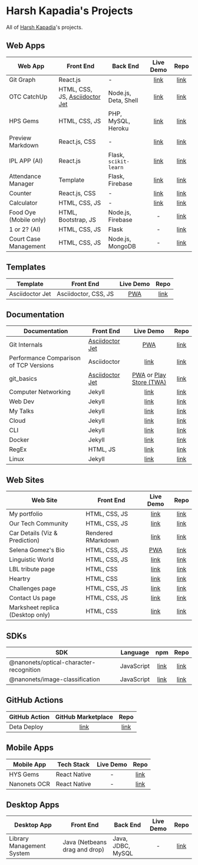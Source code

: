 # Harsh Kapadia's Projects

All of [Harsh Kapadia](https://harshkapadia.me)'s projects.

## Web Apps

| Web App                | Front End                                                                         | Back End              |                         Live Demo                         |                                  Repo                                  |
| ---------------------- | --------------------------------------------------------------------------------- | --------------------- | :-------------------------------------------------------: | :--------------------------------------------------------------------: |
| Git Graph              | React.js                                                                          | -                     |         [link](https://git-graph.harshkapadia.me)         |           [link](https://github.com/HarshKapadia2/git-graph)           |
| OTC CatchUp            | HTML, CSS, JS, [Asciidoctor Jet](https://harshkapadia2.github.io/asciidoctor-jet) | Node.js, Deta, Shell  |         [link](https://catchup.ourtech.community)         |          [link](https://github.com/OurTechCommunity/catchup)           |
| HPS Gems               | HTML, CSS, JS                                                                     | PHP, MySQL, Heroku    |          [link](https://hps-gems.herokuapp.com)           |           [link](https://github.com/HarshKapadia2/hps-gems)            |
| Preview Markdown       | React.js, CSS                                                                     | -                     | [link](https://harshkapadia2.github.io/preview-markdown)  |       [link](https://github.com/HarshKapadia2/preview-markdown)        |
| IPL APP (AI)           | React.js                                                                          | Flask, `scikit-learn` |      [link](https://harshkapadia2.github.io/ipl-app)      |            [link](https://github.com/HarshKapadia2/ipl-app)            |
| Attendance Manager     | Template                                                                          | Flask, Firebase       | [link](https://attendance-management-flask.herokuapp.com) |     [link](https://github.com/HarshKapadia2/attendance_management)     |
| Counter                | React.js, CSS                                                                     | -                     | [link](https://harshkapadia2.github.io/react-js-counter)  |       [link](https://github.com/HarshKapadia2/react-js-counter)        |
| Calculator             | HTML, CSS, JS                                                                     | -                     |    [link](https://harshkapadia2.github.io/calculator)     |          [link](https://github.com/HarshKapadia2/calculator)           |
| Food Oye (Mobile only) | HTML, Bootstrap, JS                                                               | Node.js, Firebase     |                             -                             |            [link](https://github.com/rajatrjoshi/food-oye)             |
| 1 or 2? (AI)           | HTML, CSS, JS                                                                     | Flask                 |                             -                             |          [link](https://github.com/HarshKapadia2/one-or-two)           |
| Court Case Management  | HTML, CSS, JS                                                                     | Node.js, MongoDB      |                             -                             | [link](https://github.com/HarshKapadia2/court_case_management_web_app) |

## Templates

| Template        | Front End            |                       Live Demo                        |                           Repo                           |
| --------------- | -------------------- | :----------------------------------------------------: | :------------------------------------------------------: |
| Asciidoctor Jet | Asciidoctor, CSS, JS | [PWA](https://harshkapadia2.github.io/asciidoctor-jet) | [link](https://github.com/HarshKapadia2/asciidoctor-jet) |

## Documentation

| Documentation                          | Front End                                                          |                                                                      Live Demo                                                                      |                                    Repo                                     |
| -------------------------------------- | ------------------------------------------------------------------ | :-------------------------------------------------------------------------------------------------------------------------------------------------: | :-------------------------------------------------------------------------: |
| Git Internals                          | [Asciidoctor Jet](https://harshkapadia2.github.io/asciidoctor-jet) |                                                         [PWA](https://git.harshkapadia.me)                                                          |           [link](https://github.com/HarshKapadia2/git_internals)            |
| Performance Comparison of TCP Versions | Asciidoctor                                                        |                                     [link](https://harshkapadia2.github.io/tcp-version-performance-comparison)                                      | [link](https://github.com/HarshKapadia2/tcp-version-performance-comparison) |
| git_basics                             | [Asciidoctor Jet](https://harshkapadia2.github.io/asciidoctor-jet) | [PWA](https://harshkapadia2.github.io/git_basics) or [Play Store (TWA)](https://play.google.com/store/apps/details?id=com.harsh_kapadia.git_basics) |             [link](https://github.com/HarshKapadia2/git_basics)             |
| Computer Networking                    | Jekyll                                                             |                                                     [link](https://networking.harshkapadia.me)                                                      |             [link](https://github.com/HarshKapadia2/networking)             |
| Web Dev                                | Jekyll                                                             |                                                         [link](https://dev.harshkapadia.me)                                                         |              [link](https://github.com/HarshKapadia2/web-dev)               |
| My Talks                               | Jekyll                                                             |                                                        [link](https://talks.harshkapadia.me)                                                        |               [link](https://github.com/HarshKapadia2/talks)                |
| Cloud                                  | Jekyll                                                             |                                                    [link](https://harshkapadia2.github.io/cloud)                                                    |               [link](https://github.com/HarshKapadia2/cloud)                |
| CLI                                    | Jekyll                                                             |                                                     [link](https://harshkapadia2.github.io/cli)                                                     |                [link](https://github.com/HarshKapadia2/cli)                 |
| Docker                                 | Jekyll                                                             |                                                   [link](https://harshkapadia2.github.io/docker)                                                    |               [link](https://github.com/HarshKapadia2/docker)               |
| RegEx                                  | HTML, JS                                                           |                                                    [link](https://harshkapadia2.github.io/regex)                                                    |               [link](https://github.com/HarshKapadia2/regex)                |
| Linux                                  | Jekyll                                                           |                                                    [link](https://linux.harshkapadia.me)                                                    |               [link](https://github.com/HarshKapadia2/linux)                |

## Web Sites

| Web Site                         | Front End          |                           Live Demo                            |                              Repo                               |
| -------------------------------- | ------------------ | :------------------------------------------------------------: | :-------------------------------------------------------------: |
| My portfolio                     | HTML, CSS, JS      |                [link](https://harshkapadia.me)                 |      [link](https://github.com/HarshKapadia2/portfolio-v2)      |
| Our Tech Community               | HTML, CSS, JS      |               [link](https://ourtech.community)                |      [link](https://github.com/OurTechCommunity/web-site)       |
| Car Details (Viz & Prediction)   | Rendered RMarkdown |      [link](https://harshkapadia2.github.io/car-details)       |      [link](https://github.com/HarshKapadia2/car-details)       |
| Selena Gomez's Bio               | HTML, CSS, JS      |         [PWA](https://harshkapadia2.github.io/sg-bio)          |         [link](https://github.com/HarshKapadia2/sg-bio)         |
| Linguistic World                 | HTML, CSS, JS      |               [link](https://linguisticworld.in)               |       [link](https://github.com/LinguisticWorld/web-site)       |
| LBL tribute page                 | HTML, CSS          |    [link](https://harshkapadia2.github.io/lbl-tribute-page)    |    [link](https://github.com/HarshKapadia2/lbl-tribute-page)    |
| Heartry                          | HTML, CSS          |           [link](https://heartry.darshanrander.com)            |   [link](https://github.com/SirusCodes/heartry/tree/gh-pages)   |
| Challenges page                  | HTML, CSS, JS      | [link](https://harshkapadia2.github.io/sample-challenges-page) | [link](https://github.com/HarshKapadia2/sample-challenges-page) |
| Contact Us page                  | HTML, CSS, JS      | [link](https://harshkapadia2.github.io/sample-contact-us-page) | [link](https://github.com/HarshKapadia2/sample-contact-us-page) |
| Marksheet replica (Desktop only) | HTML, CSS          |    [link](https://harshkapadia2.github.io/sample-marksheet)    |    [link](https://github.com/HarshKapadia2/sample-marksheet)    |

## SDKs

| SDK                                     | Language   |                                      npm                                      |                      Repo                      |
| --------------------------------------- | ---------- | :---------------------------------------------------------------------------: | :--------------------------------------------: |
| @nanonets/optical-character-recognition | JavaScript | [link](https://www.npmjs.com/package/@nanonets/optical-character-recognition) | [link](https://github.com/NanoNets/ocr-js-sdk) |
| @nanonets/image-classification          | JavaScript |     [link](https://www.npmjs.com/package/@nanonets/image-classification)      | [link](https://github.com/NanoNets/ic-js-sdk)  |

## GitHub Actions

| GitHub Action |                     GitHub Marketplace                     |                         Repo                         |
| ------------- | :--------------------------------------------------------: | :--------------------------------------------------: |
| Deta Deploy   | [link](https://github.com/marketplace/actions/deta-deploy) | [link](https://github.com/HarshKapadia2/deta-deploy) |

## Mobile Apps

| Mobile App   | Tech Stack   | Live Demo |                           Repo                            |
| ------------ | ------------ | :-------: | :-------------------------------------------------------: |
| HYS Gems     | React Native |     -     |     [link](https://github.com/HarshKapadia2/hys-gems)     |
| Nanonets OCR | React Native |     -     | [link](https://github.com/HarshKapadia2/nanonets-ocr-app) |

## Desktop Apps

| Desktop App               | Front End                     | Back End          | Live Demo |                                 Repo                                  |
| ------------------------- | ----------------------------- | ----------------- | :-------: | :-------------------------------------------------------------------: |
| Library Management System | Java (Netbeans drag and drop) | Java, JDBC, MySQL |     -     | [link](https://github.com/HarshKapadia2/JDBC_LibraryManagementSystem) |
